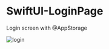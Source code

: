 # SwiftUI-LoginPage
Login screen with @AppStorage

![login](https://user-images.githubusercontent.com/80425427/125276664-25a21980-e319-11eb-8ce2-d494909cdcce.gif)
